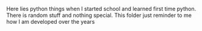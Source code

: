 Here lies python things when I started school and learned first time python. There is random stuff and nothing special. This folder just reminder to me how I am developed over the years

